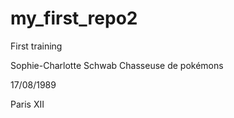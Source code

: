 # my_first_repo2
 First training

Sophie-Charlotte Schwab
Chasseuse de pokémons


17/08/1989

Paris XII
